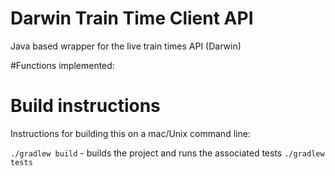 # Darwin Train Time Client API
Java based wrapper for the live train times API (Darwin)

#Functions implemented:

# Build instructions

Instructions for building this on a mac/Unix command line:

`./gradlew build` - builds the project and runs the associated tests
`./gradlew tests`
